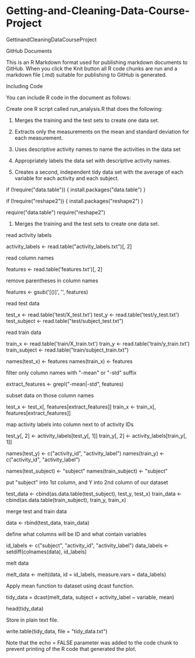 # Getting-and-Cleaning-Data-Course-Project
GettinandCleaningDataCourseProject

GitHub Documents

This is an R Markdown format used for publishing markdown documents to GitHub. When you click the Knit button all R code chunks are run and a markdown file (.md) suitable for publishing to GitHub is generated.

Including Code

You can include R code in the document as follows:

Create one R script called run_analysis.R that does the following:

1. Merges the training and the test sets to create one data set.

2. Extracts only the measurements on the mean and standard deviation for each measurement.

3. Uses descriptive activity names to name the activities in the data set

4. Appropriately labels the data set with descriptive activity names.

5. Creates a second, independent tidy data set with the average of each variable for each activity and each subject.

if (!require("data.table")) { install.packages("data.table") }

if (!require("reshape2")) { install.packages("reshape2") }

require("data.table") require("reshape2")

1. Merges the training and the test sets to create one data set.

read activity labels

activity_labels <- read.table("activity_labels.txt")[, 2]

read column names

features <- read.table('features.txt')[, 2]

remove parentheses in column names

features <- gsub('[()]', '', features)

read test data

test_x <- read.table('test/X_test.txt') test_y <- read.table('test/y_test.txt') test_subject <- read.table("test/subject_test.txt")

read train data

train_x <- read.table('train/X_train.txt') train_y <- read.table('train/y_train.txt') train_subject <- read.table("train/subject_train.txt")

names(test_x) <- features names(train_x) <- features

filter only column names with "-mean" or "-std" suffix

extract_features <- grepl("-mean|-std", features)

subset data on those column names

test_x <- test_x[, features[extract_features]] train_x <- train_x[, features[extract_features]]

map activity labels into column next to of activity IDs

test_y[, 2] <- activity_labels[test_y[, 1]] train_y[, 2] <- activity_labels[train_y[, 1]]

names(test_y) <- c("activity_id", "activity_label") names(train_y) <- c("activity_id", "activity_label")

names(test_subject) <- "subject" names(train_subject) <- "subject"

put "subject" into 1st column, and Y into 2nd column of our dataset

test_data <- cbind(as.data.table(test_subject), test_y, test_x) train_data <- cbind(as.data.table(train_subject), train_y, train_x)

merge test and train data

data <- rbind(test_data, train_data)

define what columns will be ID and what contain variables

id_labels <- c("subject", "activity_id", "activity_label") data_labels <- setdiff(colnames(data), id_labels)

melt data

melt_data <- melt(data, id = id_labels, measure.vars = data_labels)

Apply mean function to dataset using dcast function.

tidy_data = dcast(melt_data, subject + activity_label ~ variable, mean)

head(tidy_data)

Store in plain text file.

write.table(tidy_data, file = "tidy_data.txt")

Note that the echo = FALSE parameter was added to the code chunk to prevent printing of the R code that generated the plot.
